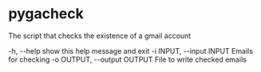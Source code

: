 # pygacheck
The script that checks the existence of a gmail account

-h, --help            show this help message and exit
  -i INPUT, --input INPUT
                        Emails for checking
  -o OUTPUT, --output OUTPUT
                        File to write checked emails
